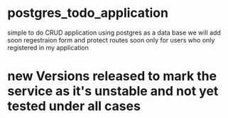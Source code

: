 # postgres_todo_application
simple to do CRUD application using postgres as a data base
we will add soon regestraion form and protect routes soon only for users who only registered in my application
# new Versions released to mark the service as it's unstable and not yet tested under all cases 
